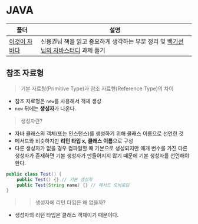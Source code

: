 # JAVA

| 폴더                                                                                                                                                     | 설명                                                                                                                                      |
| -------------------------------------------------------------------------------------------------------------------------------------------------------- | ----------------------------------------------------------------------------------------------------------------------------------------- |
| <a href = "https://github.com/zlzzlzz2l/TIL_Today-I-Learn/tree/master/JAVA/%EC%9D%B4%EA%B2%83%EC%9D%B4%20%EC%9E%90%EB%B0%94%EB%8B%A4"> 이것이 자바다</a> | 신용권님 책을 읽고 중요하게 생각하는 부분 정리 및 <a href = "https://github.com/whiteship/live-study">백기선님의 자바스터디</a> 과제 풀기 |

## 참조 자료형

> 기본 자료형(Primitive Type)과 참조 자료형(Reference Type)의 차이

- 참조 자료형은 `new`를 사용해서 객체 생성
- `new` 뒤에는 **생성자**가 나온다.

> 생성자란?

- 자바 클래스의 객체(또는 인스턴스)를 생성하기 위해 클래스 이름으로 선언한 것
- 메서드와 비슷하지만 **리턴 타입 x, 클래스 이름**으로 구성
- 다른 생성자가 없을 경우 컴파일할 때 기본으로 생성되지만 매개 변수를 가진 다른 생성자가 존재하면 기본 생성자가 만들어지지 않기 때문에 기본 생성자를 선언해야 한다.

```java
public class Test() {
    public Test() {} // 기본 생성자
    public Test(String name) {} // 메서드 오버로딩
}
```

> > 생성자에 리턴 타입은 왜 없을까?

- 생성자의 리턴 타입은 클래스 객체이기 때문이다.

